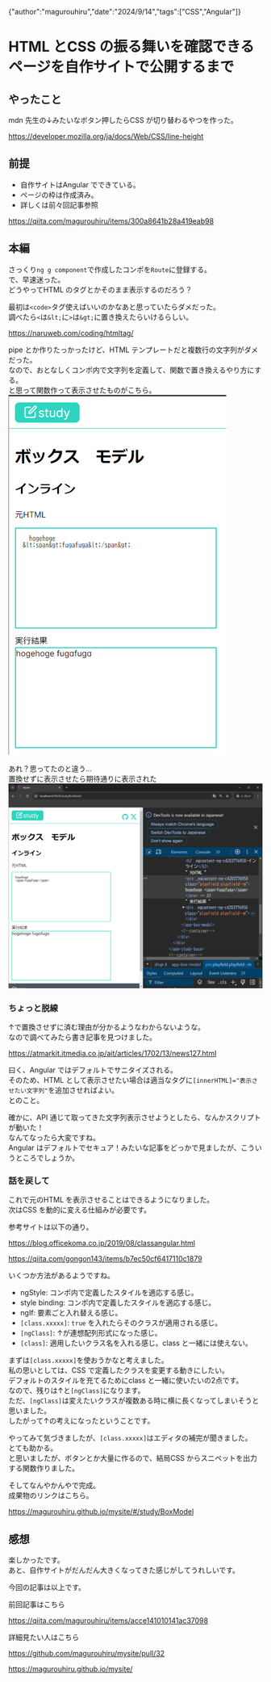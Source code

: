 {"author":"magurouhiru","date":"2024/9/14","tags":["CSS","Angular"]}
# HTML とCSS の振る舞いを確認できるページを自作サイトで公開するまで

## やったこと
mdn 先生の↓みたいなボタン押したらCSS が切り替わるやつを作った。  

https://developer.mozilla.org/ja/docs/Web/CSS/line-height

## 前提
- 自作サイトはAngular でできている。
- ページの枠は作成済み。
- 詳しくは前々回記事参照

https://qiita.com/magurouhiru/items/300a8641b28a419eab98

## 本編
さっくり`ng g component`で作成したコンポを`Route`に登録する。  
で、早速迷った。  
どうやってHTML のタグとかそのまま表示するのだろう？  

最初は`<code>`タグ使えばいいのかなあと思っていたらダメだった。  
調べたら`<`は`&lt;`に`>`は`&gt;`に置き換えたらいけるらしい。

https://naruweb.com/coding/htmltag/

pipe とか作りたっかったけど、HTML テンプレートだと複数行の文字列がダメだった。  
なので、おとなしくコンポ内で文字列を定義して、関数で置き換えるやり方にする。  
と思って関数作って表示させたものがこちら。  
![alt text](009/1.png)

あれ？思ってたのと違う...  
置換せずに表示させたら期待通りに表示された  
![alt text](009/2.png)

### ちょっと脱線
↑で置換させずに済む理由が分かるようなわからないような。  
なので調べてみたら書き記事を見つけました。  

https://atmarkit.itmedia.co.jp/ait/articles/1702/13/news127.html

曰く、Angular ではデフォルトでサニタイズされる。  
そのため、HTML として表示させたい場合は適当なタグに`[innerHTML]="表示させたい文字列"`を追加させればよい。  
とのこと。  

確かに、API 通じて取ってきた文字列表示させようとしたら、なんかスクリプトが動いた！  
なんてなったら大変ですね。  
Angular はデフォルトでセキュア！みたいな記事をどっかで見ましたが、こういうところでしょうか。  

### 話を戻して
これで元のHTML を表示させることはできるようになりました。  
次はCSS を動的に変える仕組みが必要です。  

参考サイトは以下の通り。

https://blog.officekoma.co.jp/2019/08/classangular.html

https://qiita.com/gongon143/items/b7ec50cf6417110c1879

いくつか方法があるようですね。  
- ngStyle: コンポ内で定義したスタイルを適応する感じ。
- style binding: コンポ内で定義したスタイルを適応する感じ。
- ngIf: 要素ごと入れ替える感じ。
- `[class.xxxxx]`: `true` を入れたらそのクラスが適用される感じ。
- `[ngClass]`: ↑が連想配列形式になった感じ。
- `[class]`: 適用したいクラス名を入れる感じ。class と一緒には使えない。

まずは`[class.xxxxx]`を使おうかなと考えました。  
私の思いとしては、CSS で定義したクラスを変更する動きにしたい。  
デフォルトのスタイルを充てるためにclass と一緒に使いたいの2点です。  
なので、残りは↑と`[ngClass]`になります。  
ただ、`[ngClass]`は変えたいクラスが複数ある時に横に長くなってしまいそうと思いました。  
したがって↑の考えになったということです。  

やってみて気づきましたが、`[class.xxxxx]`はエディタの補完が聞きました。  
とても助かる。  
と思いましたが、ボタンとか大量に作るので、結局CSS からスニペットを出力する関数作りました。  

そしてなんやかんやで完成。  
成果物のリンクはこちら。  

https://magurouhiru.github.io/mysite/#/study/BoxModel

## 感想
楽しかったです。  
あと、自作サイトがだんだん大きくなってきた感じがしてうれしいです。  

今回の記事は以上です。  

前回記事はこちら  

https://qiita.com/magurouhiru/items/acce141010141ac37098

詳細見たい人はこちら  

https://github.com/magurouhiru/mysite/pull/32

https://magurouhiru.github.io/mysite/
